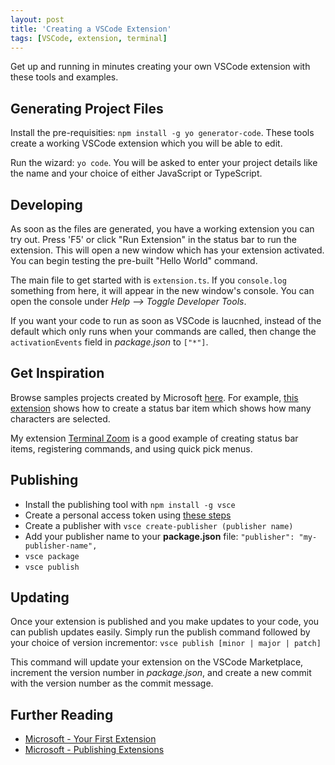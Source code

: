 ```yaml
---
layout: post
title: 'Creating a VSCode Extension'
tags: [VSCode, extension, terminal]
---
```


Get up and running in minutes creating your own VSCode extension with these tools and examples.

## Generating Project Files

Install the pre-requisities: `npm install -g yo generator-code`. These tools create a working VSCode extension which you will be able to edit.

Run the wizard: `yo code`. You will be asked to enter your project details like the name and your choice of either JavaScript or TypeScript.

## Developing

As soon as the files are generated, you have a working extension you can try out. Press 'F5' or click "Run Extension" in the status bar to run the extension. This will open a new window which has your extension activated. You can begin testing the pre-built "Hello World" command.

The main file to get started with is `extension.ts`. If you `console.log` something from here, it will appear in the new window's console. You can open the console under _Help --> Toggle Developer Tools_.

If you want your code to run as soon as VSCode is laucnhed, instead of the default which only runs when your commands are called, then change the `activationEvents` field in _package.json_ to `["*"]`.

## Get Inspiration

Browse samples projects created by Microsoft [here](https://github.com/microsoft/vscode-extension-samples). For example, [this extension](https://github.com/microsoft/vscode-extension-samples/blob/master/statusbar-sample/src/extension.ts) shows how to create a status bar item which shows how many characters are selected.

My extension [Terminal Zoom](https://github.com/trybick/vscode-terminal-zoom/blob/master/src/extension.ts) is a good example of creating status bar items, registering commands, and using quick pick menus.

## Publishing

- Install the publishing tool with `npm install -g vsce`
- Create a personal access token using [these steps](https://code.visualstudio.com/api/working-with-extensions/publishing-extension#get-a-personal-access-token)
- Create a publisher with `vsce create-publisher (publisher name)`
- Add your publisher name to your **package.json** file: `"publisher": "my-publisher-name",`
- `vsce package`
- `vsce publish`

## Updating

Once your extension is published and you make updates to your code, you can publish updates easily. Simply run the publish command followed by your choice of version incrementor: `vsce publish [minor | major | patch]`

This command will update your extension on the VSCode Marketplace, increment the version number in *package.json*, and create a new commit with the version number as the commit message.

## Further Reading

- [Microsoft - Your First Extension](https://code.visualstudio.com/api/get-started/your-first-extension)
- [Microsoft - Publishing Extensions](https://code.visualstudio.com/api/working-with-extensions/publishing-extension)

